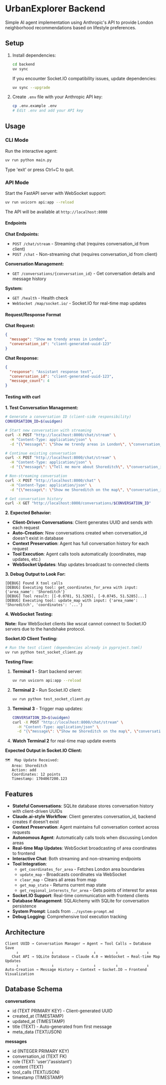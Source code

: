 # UrbanExplorer Backend

Simple AI agent implementation using Anthropic's API to provide London neighborhood recommendations based on lifestyle preferences.

## Setup

1. Install dependencies:

   ```bash
   cd backend
   uv sync
   ```

   If you encounter Socket.IO compatibility issues, update dependencies:

   ```bash
   uv sync --upgrade
   ```

2. Create `.env` file with your Anthropic API key:
   ```bash
   cp .env.example .env
   # Edit .env and add your API key
   ```

## Usage

### CLI Mode

Run the interactive agent:

```bash
uv run python main.py
```

Type 'exit' or press Ctrl+C to quit.

### API Mode

Start the FastAPI server with WebSocket support:

```bash
uv run uvicorn api:app --reload
```

The API will be available at `http://localhost:8000`

#### Endpoints

**Chat Endpoints:**
- `POST /chat/stream` - Streaming chat (requires conversation_id from client)
- `POST /chat` - Non-streaming chat (requires conversation_id from client)

**Conversation Management:**
- `GET /conversations/{conversation_id}` - Get conversation details and message history

**System:**
- `GET /health` - Health check
- `WebSocket /map/socket.io/` - Socket.IO for real-time map updates

#### Request/Response Format

**Chat Request:**
```json
{
  "message": "Show me trendy areas in London",
  "conversation_id": "client-generated-uuid-123"
}
```

**Chat Response:**
```json
{
  "response": "Assistant response text",
  "conversation_id": "client-generated-uuid-123",
  "message_count": 4
}
```

#### Testing with curl

**1. Test Conversation Management:**
```bash
# Generate a conversation ID (client-side responsibility)
CONVERSATION_ID=$(uuidgen)

# Start new conversation with streaming
curl -X POST "http://localhost:8000/chat/stream" \
  -H "Content-Type: application/json" \
  -d "{\"message\": \"Show me trendy areas in London\", \"conversation_id\": \"$CONVERSATION_ID\"}"

# Continue existing conversation
curl -X POST "http://localhost:8000/chat/stream" \
  -H "Content-Type: application/json" \
  -d "{\"message\": \"Tell me more about Shoreditch\", \"conversation_id\": \"$CONVERSATION_ID\"}"

# Non-streaming conversation
curl -X POST "http://localhost:8000/chat" \
  -H "Content-Type: application/json" \
  -d "{\"message\": \"Show me Shoreditch on the map\", \"conversation_id\": \"$CONVERSATION_ID\"}"

# Get conversation history
curl -X GET "http://localhost:8000/conversations/$CONVERSATION_ID"
```

**2. Expected Behavior:**
- **Client-Driven Conversations**: Client generates UUID and sends with each request
- **Auto-Creation**: New conversations created when conversation_id doesn't exist in database
- **Context Preservation**: Agent has full conversation history for each request
- **Tool Execution**: Agent calls tools automatically (coordinates, map updates, etc.)
- **WebSocket Updates**: Map updates broadcast to connected clients

**3. Debug Output to Look For:**
```
[DEBUG] Found X tool calls
[DEBUG] Executing tool: get_coordinates_for_area with input: {'area_name': 'Shoreditch'}
[DEBUG] Tool result: [[-0.0781, 51.5265], [-0.0745, 51.5285]...]
[DEBUG] Executing tool: update_map with input: {'area_name': 'Shoreditch', 'coordinates': '...'}
```

**4. WebSocket Testing:**

**Note:** Raw WebSocket clients like wscat cannot connect to Socket.IO servers due to the handshake protocol.

**Socket.IO Client Testing:**
```bash
# Run the test client (dependencies already in pyproject.toml)
uv run python test_socket_client.py
```

**Testing Flow:**
1. **Terminal 1** - Start backend server:
   ```bash
   uv run uvicorn api:app --reload
   ```

2. **Terminal 2** - Run Socket.IO client:
   ```bash
   uv run python test_socket_client.py
   ```

3. **Terminal 3** - Trigger map updates:
   ```bash
   CONVERSATION_ID=$(uuidgen)
   curl -X POST "http://localhost:8000/chat/stream" \
     -H "Content-Type: application/json" \
     -d "{\"message\": \"Show me Shoreditch on the map\", \"conversation_id\": \"$CONVERSATION_ID\"}"
   ```

4. **Watch Terminal 2** for real-time map update events

**Expected Output in Socket.IO Client:**
```
🗺️  Map Update Received:
   Area: Shoreditch
   Action: add
   Coordinates: 12 points
   Timestamp: 1704067200.123
```

## Features

- **Stateful Conversations**: SQLite database stores conversation history with client-driven UUIDs
- **Claude.ai-style Workflow**: Client generates conversation_id, backend creates if doesn't exist
- **Context Preservation**: Agent maintains full conversation context across requests
- **Autonomous Agent**: Automatically calls tools when discussing London areas
- **Real-time Map Updates**: WebSocket broadcasting of area coordinates to frontend
- **Interactive Chat**: Both streaming and non-streaming endpoints
- **Tool Integration**: 
  - `get_coordinates_for_area` - Fetches London area boundaries
  - `update_map` - Broadcasts coordinates via WebSocket
  - `clear_map` - Clears all areas from map
  - `get_map_state` - Returns current map state
  - `get_regional_interests_for_area` - Gets points of interest for areas
- **Socket.IO Support**: Real-time communication with frontend clients
- **Database Management**: SQLAlchemy with SQLite for conversation persistence
- **System Prompt**: Loads from `../system-prompt.md`
- **Debug Logging**: Comprehensive tool execution tracking

## Architecture

```
Client UUID → Conversation Manager → Agent → Tool Calls → Database Save
     ↓               ↓                  ↓         ↓             ↓
   Chat API → SQLite Database → Claude 4.0 → WebSocket → Real-time Map Updates
     ↓               ↓                  ↓         ↓             ↓
Auto-Creation → Message History → Context → Socket.IO → Frontend Visualization
```

## Database Schema

**conversations**
- id (TEXT PRIMARY KEY) - Client-generated UUID
- created_at (TIMESTAMP)
- updated_at (TIMESTAMP)  
- title (TEXT) - Auto-generated from first message
- meta_data (TEXT/JSON)

**messages**
- id (INTEGER PRIMARY KEY)
- conversation_id (TEXT FK)
- role (TEXT: 'user'/'assistant')
- content (TEXT)
- tool_calls (TEXT/JSON)
- timestamp (TIMESTAMP)